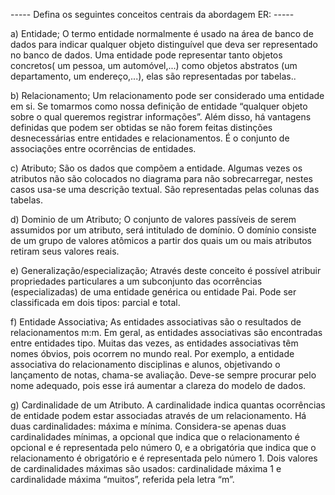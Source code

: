 ----- Defina os seguintes conceitos centrais da abordagem ER: -----

a) Entidade;
  O termo entidade normalmente é usado na área de banco de dados para indicar qualquer objeto distinguível que deva ser representado no banco de dados. Uma entidade pode representar tanto objetos concretos( um pessoa, um automóvel,...) como objetos abstratos (um departamento, um endereço,...), elas são representadas por tabelas..
  
b) Relacionamento;
    Um relacionamento pode ser considerado uma entidade em si. Se tomarmos como nossa definição de entidade “qualquer objeto sobre o qual queremos registrar informações”. Além disso, há vantagens definidas que podem ser obtidas se não forem feitas distinções desnecessárias entre entidades e relacionamentos. É o conjunto de associações entre ocorrências de entidades.

c) Atributo;
    São os dados que compõem a entidade. Algumas vezes os atributos não são colocados no diagrama para não sobrecarregar, nestes casos usa-se uma descrição textual.  São representadas pelas colunas das tabelas.

d) Dominio de um Atributo;
    O conjunto de valores passíveis de serem assumidos por um atributo, será intitulado de domínio. O domínio consiste de um grupo de valores atômicos a partir dos quais um ou mais atributos retiram seus valores reais.

e) Generalização/especialização;
    Através deste conceito é possível atribuir propriedades particulares a um subconjunto das ocorrências (especializadas) de uma entidade genérica ou entidade Pai. Pode ser classificada em dois tipos: parcial e total.

f) Entidade Associativa;
    As entidades associativas são o resultados de relacionamentos m:m. Em geral, as entidades associativas são encontradas entre entidades tipo. Muitas das vezes, as entidades associativas têm nomes óbvios, pois ocorrem no mundo real. Por exemplo, a entidade associativa do relacionamento disciplinas e alunos, objetivando o lançamento de notas, chama-se avaliação. Deve-se sempre procurar pelo nome adequado, pois esse irá aumentar a clareza do modelo de dados.
 
g) Cardinalidade de um Atributo.
    A cardinalidade indica quantas ocorrências de entidade podem estar associadas através de um relacionamento. Há duas cardinalidades: máxima e mínima. Considera-se apenas duas cardinalidades mínimas, a opcional que indica que o relacionamento é opcional e é representada pelo número 0, e a obrigatória que indica que o relacionamento é obrigatório e é representada pelo número 1. Dois valores de cardinalidades máximas são usados: cardinalidade máxima 1 e cardinalidade máxima “muitos”, referida pela letra “m”.
